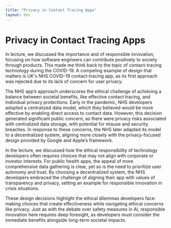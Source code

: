 ```yaml
---
title: "Privacy in Contact Tracing Apps"
layout: doc
---
```

# Privacy in Contact Tracing Apps

In lecture, we discussed the importance and of responsible innovation, focusing on how software engineers can contribute positively to society through products. This made me think back to the topic of contact-tracing technology during the COVID-19. A compeling example of design that matters is UK's NHS COVID-19 contact-tracing app, as its first approach was rejected due to its lack of concern for user privacy.

The NHS app’s approach underscores the ethical challenge of achieving a balance between societal benefits, like effective contact tracing, and individual privacy protections. Early in the pandemic, NHS developers adopted a centralized data model, which they believed would be more effective by enabling direct access to contact data. However, this decision generated significant public concern, as there were privacy risks associated with centralized data storage, with potential for misuse and security breaches. In response to these concerns, the NHS later adapted its model to a decentralized system, aligning more closely with the privacy-focused design provided by Google and Apple’s framework.

In the lecture, we discussed how the ethical responsibility of technology developers often requires choices that may not align with corporate or investor interests. For public health apps, the appeal of more comprehensive data gathering is clear, yet so is the need to prioritize user autonomy and trust. By choosing a decentralized system, the NHS developers embraced the challenge of aligning their app with values of transparency and privacy, setting an example for responsible innovation in crisis situations.

These design decisions highlight the ethical dilemmas developers face: making choices that create effectiveness while navigating ethical concerns like privacy. Just as with the debate over safety measures in AI, responsible innovation here requires deep foresight, as developers must consider the immediate benefits alongside long-term societal impacts.